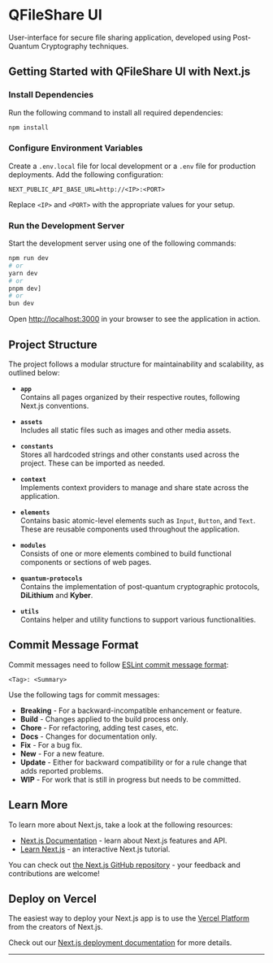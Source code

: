 # QFileShare UI

User-interface for secure file sharing application, developed using Post-Quantum Cryptography techniques.

## Getting Started with QFileShare UI with Next.js

### Install Dependencies

Run the following command to install all required dependencies:

```bash
npm install
```

### Configure Environment Variables

Create a `.env.local` file for local development or a `.env` file for production deployments. Add the following configuration:

```plaintext
NEXT_PUBLIC_API_BASE_URL=http://<IP>:<PORT>
```

Replace `<IP>` and `<PORT>` with the appropriate values for your setup.

### Run the Development Server

Start the development server using one of the following commands:

```bash
npm run dev
# or
yarn dev
# or
pnpm dev]
# or
bun dev
```

Open [http://localhost:3000](http://localhost:3000) in your browser to see the application in action.

## Project Structure

The project follows a modular structure for maintainability and scalability, as outlined below:

- **`app`**  
  Contains all pages organized by their respective routes, following Next.js conventions.

- **`assets`**  
  Includes all static files such as images and other media assets.

- **`constants`**  
  Stores all hardcoded strings and other constants used across the project. These can be imported as needed.

- **`context`**  
  Implements context providers to manage and share state across the application.

- **`elements`**  
  Contains basic atomic-level elements such as `Input`, `Button`, and `Text`. These are reusable components used throughout the application.

- **`modules`**  
  Consists of one or more elements combined to build functional components or sections of web pages.

- **`quantum-protocols`**  
  Contains the implementation of post-quantum cryptographic protocols, **DiLithium** and **Kyber**.

- **`utils`**  
  Contains helper and utility functions to support various functionalities.

## Commit Message Format

Commit messages need to follow [ESLint commit message format](https://eslint.org/docs/developer-guide/contributing/pull-requests#step-2-make-your-changes):

```
<Tag>: <Summary>
```

Use the following tags for commit messages:

- **Breaking** - For a backward-incompatible enhancement or feature.
- **Build** - Changes applied to the build process only.
- **Chore** - For refactoring, adding test cases, etc.
- **Docs** - Changes for documentation only.
- **Fix** - For a bug fix.
- **New** - For a new feature.
- **Update** - Either for backward compatibility or for a rule change that adds reported problems.
- **WIP** - For work that is still in progress but needs to be committed.

## Learn More

To learn more about Next.js, take a look at the following resources:

- [Next.js Documentation](https://nextjs.org/docs) - learn about Next.js features and API.
- [Learn Next.js](https://nextjs.org/learn) - an interactive Next.js tutorial.

You can check out [the Next.js GitHub repository](https://github.com/vercel/next.js) - your feedback and contributions are welcome!

## Deploy on Vercel

The easiest way to deploy your Next.js app is to use the [Vercel Platform](https://vercel.com/new?utm_medium=default-template&filter=next.js&utm_source=create-next-app&utm_campaign=create-next-app-readme) from the creators of Next.js.

Check out our [Next.js deployment documentation](https://nextjs.org/docs/app/building-your-application/deploying) for more details.

---
